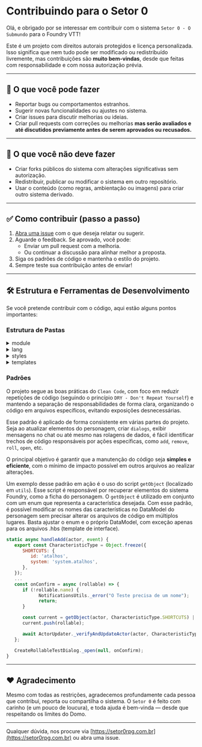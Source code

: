 # Contribuindo para o Setor 0

Olá, e obrigado por se interessar em contribuir com o sistema `Setor 0 - O Submundo` para o Foundry VTT!

Este é um projeto com direitos autorais protegidos e licença personalizada.  
Isso significa que nem tudo pode ser modificado ou redistribuído livremente, mas contribuições são **muito bem-vindas**, desde que feitas com responsabilidade e com nossa autorização prévia.

---

## 🧠 O que você pode fazer

- Reportar bugs ou comportamentos estranhos.
- Sugerir novas funcionalidades ou ajustes no sistema.
- Criar issues para discutir melhorias ou ideias.
- Criar pull requests com correções ou melhorias **mas serão avaliados e até discutidos previamente antes de serem aprovados ou recusados.**

---

## 🚫 O que você **não** deve fazer

- Criar forks públicos do sistema com alterações significativas sem autorização.
- Redistribuir, publicar ou modificar o sistema em outro repositório.
- Usar o conteúdo (como regras, ambientação ou imagens) para criar outro sistema derivado.

---

## ✅ Como contribuir (passo a passo)

1. [Abra uma issue](https://github.com/AlbertoJunior/RPG-fvtt-sector-0/issues) com o que deseja relatar ou sugerir.
2. Aguarde o feedback. Se aprovado, você pode:
   - Enviar um pull request com a melhoria.
   - Ou continuar a discussão para alinhar melhor a proposta.
3. Siga os padrões de código e mantenha o estilo do projeto.
4. Sempre teste sua contribuição antes de enviar!

---

## 🛠️ Estrutura e Ferramentas de Desenvolvimento
Se você pretende contribuir com o código, aqui estão alguns pontos importantes:

### Estrutura de Pastas
<details>
   <summary>module</summary>

   * module/ – Contém todos os códigos referentes ao sistema.
   * module/base – Scripts referentes as fichas (sheet) e atualizações (updater) dos elementos.
   * module/core – Scripts referentes as lógicas do sistema, rolagens, aprimoramentos, efeitos, combate e tudo que precise de lógica.
   * * Modificações em configurações do Foundry normalmente são feitas nesses arquivos, como o combate e token.
   * module/creators – São scripts que servem como utilitários para construção de elemementos, geralmente HBS (HTML).
   * module/enums – Enums que são muito utilizados para referênciar as caracterísiticas dos elementos (Tipos, Atributos, Efeitos...).
   * module/hooks – Todo gerênciamento que envolve Hooks deve ser feito aqui, criando arquivos específicos para cada coisa, como o 'init', 'ready', 'createItem' e outros.
   * module/repository – Tudo que for referente a busca de arquivos e documentos devem estar nessa pasta.
   * module/utils – Qualquer classe utilitária que seja genérica.
</details>

<details>
   <summary>lang</summary>

   * lang/ – Contém os arquivos de tradução para os idiomas
</details>

<details>
   <summary>styles</summary>

   * styles/ – Estilos CSS ou elementos de fonte utilizados na interface.
</details>

<details>
   <summary>templates</summary>

   * templates/ – Todos os elementos .hbs ou .html devem estar nessa pasta, separado em subpasta por tema.
</details>

### Padrões
O projeto segue as boas práticas do `Clean Code`, com foco em reduzir repetições de código (seguindo o princípio `DRY - Don't Repeat Yourself`) e mantendo a separação de responsabilidades de forma clara, organizando o código em arquivos específicos, evitando exposições desnecessárias.

Esse padrão é aplicado de forma consistente em várias partes do projeto. Seja ao atualizar elementos do personagem, criar `dialogs`, exibir mensagens no chat ou até mesmo nas rolagens de dados, é fácil identificar trechos de código responsáveis por ações específicas, como `add`, `remove`, `roll`, `open`, etc.

O principal objetivo é garantir que a manutenção do código seja **simples e eficiente**, com o mínimo de impacto possível em outros arquivos ao realizar alterações.

Um exemplo desse padrão em ação é o uso do script `getObject` (localizado em `utils`). Esse script é responsável por recuperar elementos do sistema Foundry, como a ficha do personagem. O `getObject` é utilizado em conjunto com um enum que representa a característica desejada. Com esse padrão, é possível modificar os nomes das características no DataModel do personagem sem precisar alterar os arquivos de código em múltiplos lugares. Basta ajustar o enum e o próprio DataModel, com exceção apenas para os arquivos .hbs (template de interface).

```mjs
static async handleAdd(actor, event) {
   export const CharacteristicType = Object.freeze({
      SHORTCUTS: {
         id: 'atalhos',
         system: 'system.atalhos',
      },
   });
   ...
   const onConfirm = async (rollable) => {
      if (!rollable.name) {
            NotificationsUtils._error("O Teste precisa de um nome");
            return;
      }

      const current = getObject(actor, CharacteristicType.SHORTCUTS) || [];
      current.push(rollable);

      await ActorUpdater._verifyAndUpdateActor(actor, CharacteristicType.SHORTCUTS, current);
   };

   CreateRollableTestDialog._open(null, onConfirm);
}
```

---

## ❤️ Agradecimento

Mesmo com todas as restrições, agradecemos profundamente cada pessoa que contribui, reporta ou compartilha o sistema. O `Setor 0` é feito com carinho (e um pouco de loucura), e toda ajuda é bem-vinda — desde que respeitando os limites do Domo.

---

Qualquer dúvida, nos procure via [https://setor0rpg.com.br](https://setor0rpg.com.br) ou abra uma issue.